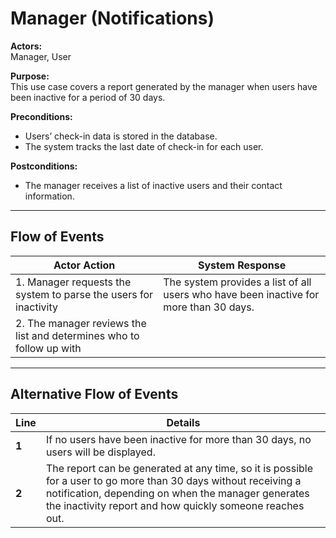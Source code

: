 # Manager (Notifications)  

**Actors:**  
Manager, User  

**Purpose:**  
This use case covers a report generated by the manager when users have been inactive for a period of 30 days.  

**Preconditions:**  
* Users’ check-in data is stored in the database.  
* The system tracks the last date of check-in for each user.  

**Postconditions:**  
* The manager receives a list of inactive users and their contact information.  

---

## Flow of Events

| **Actor Action** | **System Response** |
|------------------|---------------------|
| 1. Manager requests the system to parse the users for inactivity | The system provides a list of all users who have been inactive for more than 30 days. |
| 2. The manager reviews the list and determines who to follow up with | |

---

## Alternative Flow of Events

| **Line** | **Details** |
|----------|-------------|
| **1** | If no users have been inactive for more than 30 days, no users will be displayed. |
| **2** | The report can be generated at any time, so it is possible for a user to go more than 30 days without receiving a notification, depending on when the manager generates the inactivity report and how quickly someone reaches out. |
